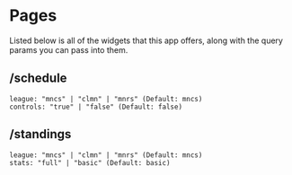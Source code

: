 # Pages

Listed below is all of the widgets that this app offers, along with the query params you can pass into them.

## /schedule

```
league: "mncs" | "clmn" | "mnrs" (Default: mncs)
controls: "true" | "false" (Default: false)
```

## /standings

```
league: "mncs" | "clmn" | "mnrs" (Default: mncs)
stats: "full" | "basic" (Default: basic)
```